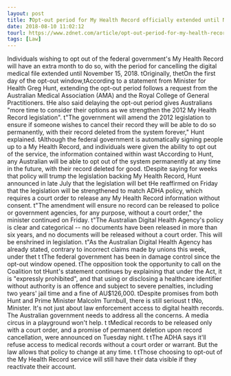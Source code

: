 ```yaml
---
layout: post
title: ?Opt-out period for My Health Record officially extended until November 15
date: 2018-08-10 11:02:12
tourl: https://www.zdnet.com/article/opt-out-period-for-my-health-record-officially-extended/
tags: [Law]
---
```

Individuals wishing to opt out of the federal government's My Health Record will have an extra month to do so, with the period for cancelling the digital medical file extended until November 15, 2018. tOriginally, thetOn the first day of the opt-out window,tAccording to a statement from Minister for Health Greg Hunt, extending the opt-out period follows a request from the Australian Medical Association (AMA) and the Royal College of General Practitioners. tHe also said delaying the opt-out period gives Australians "more time to consider their options as we strengthen the 2012 My Health Record legislation". t"The government will amend the 2012 legislation to ensure if someone wishes to cancel their record they will be able to do so permanently, with their record deleted from the system forever," Hunt explained. tAlthough the federal government is automatically signing people up to a My Health Record, and individuals were given the ability to opt out of the service, the information contained within wast tAccording to Hunt, any Australian will be able to opt out of the system permanently at any time in the future, with their record deleted for good. tDespite saying for weeks that policy will trump the legislation backing My Health Record, Hunt announced in late July that the legislation will bet tHe reaffirmed on Friday that the legislation will be strengthened to match ADHA policy, which requires a court order to release any My Health Record information without consent. t"The amendment will ensure no record can be released to police or government agencies, for any purpose, without a court order," the minister continued on Friday. t"The Australian Digital Health Agency's policy is clear and categorical -- no documents have been released in more than six years, and no documents will be released without a court order. This will be enshrined in legislation. t"As the Australian Digital Health Agency has already stated, contrary to incorrect claims made by unions this week, under thet t tThe federal government has been in damage control since the opt-out window opened. tThe opposition took the opportunity to call on the Coalition tot tHunt's statement continues by explaining that under the Act, it is "expressly prohibited", and that using or disclosing a healthcare identifier without authority is an offence and subject to severe penalties, including two years' jail time and a fine of AU$126,000. tDespite promises from both Hunt and Prime Minister Malcolm Turnbull, there is still serioust t tNo, Minister. It's not just about law enforcement access to digital health records. The Australian government needs to address all the concerns. A media circus in a playground won't help. t tMedical records to be released only with a court order, and a promise of permanent deletion upon record cancellation, were announced on Tuesday night. t tThe ADHA says it'll refuse access to medical records without a court order or warrant. But the law allows that policy to change at any time. t tThose choosing to opt-out of the My Health Record service will still have their data visible if they reactivate their account.